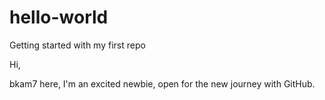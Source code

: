 # hello-world
Getting started with my first repo

Hi,

bkam7 here, I'm an excited newbie, open for the new journey with GitHub.
